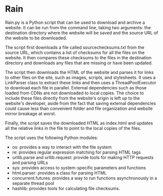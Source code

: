 # Rain
Rain.py is a Python script that can be used to download and archive a website. It can be run from the command line, taking two arguments: the destination directory where the website will be saved and the source URL of the website to be downloaded.

The script first downloads a file called sourcechecksums.txt from the source URL, which contains a list of checksums for all the files on the website. It then compares these checksums to the files in the destination directory and downloads any files that are missing or have been updated.

The script then downloads the HTML of the website and parses it for links to other files on the site, such as images, scripts, and stylesheets. It uses a LinkParser class to extract these links and then uses a ThreadPoolExecutor to download each file in parallel. External dependencies such as those loaded from CDNs are not downloaded to local copies. The choice to include these files directly from the website's origin is left up to the website's developer, aside from the fact that saving external dependencies could cause less than convenient folder and file organization and website mirror breakage at worst.

Finally, the script saves the downloaded HTML as index.html and updates all the relative links in the file to point to the local copies of the files.

The script uses the following Python modules:

- os: provides a way to interact with the file system
- re: provides regular expression matching for parsing HTML tags
- urllib.parse and urllib.request: provide tools for making HTTP requests and parsing URLs
- sys: provides access to system-specific parameters and functions
- html.parser: provides a class for parsing HTML
- concurrent.futures: provides a way to run functions asynchronously in a separate thread pool
- hashlib: provides tools for calculating file checksums.
